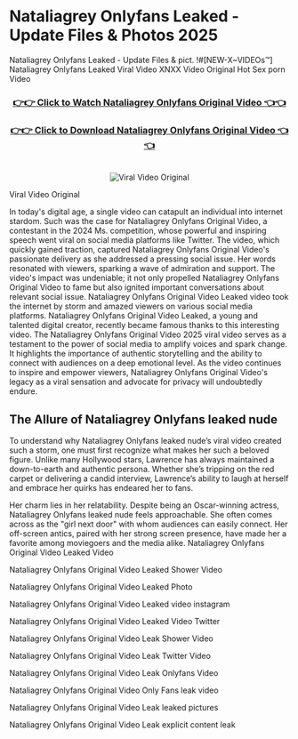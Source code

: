 # Nataliagrey Onlyfans Leaked - Update Files & Photos 2025

Nataliagrey Onlyfans Leaked - Update Files & pict. !#[NEW-X~VIDEOs™] Nataliagrey Onlyfans Leaked Viral Video XNXX Video Original Hot Sex porn Video
<br>
<div align="center">
<h3><a href="https://links2leaks.com/nataliagrey" rel="nofollow">👉👉 Click to Watch Nataliagrey Onlyfans Original Video 👈👈</a></h3>
<h3><a href="https://links2leaks.com/nataliagrey" rel="nofollow">👉👉 Click to Download Nataliagrey Onlyfans Original Video 👈👈</a></h3>
<br>
<a href="https://links2leaks.com/nataliagrey" rel="nofollow"><img src="https://i.ibb.co/Gkj2r4b/banner.png" alt="Viral Video Original" style="max-width: 100%; display: inline-block;" data-target="animated-image.originalImage"></a>
</div>

Viral Video Original

In today's digital age, a single video can catapult an individual into internet stardom. Such was the case for Nataliagrey Onlyfans Original Video, a contestant in the 2024 Ms. competition, whose powerful and inspiring speech went viral on social media platforms like Twitter.
The video, which quickly gained traction, captured Nataliagrey Onlyfans Original Video's passionate delivery as she addressed a pressing social issue. Her words resonated with viewers, sparking a wave of admiration and support. The video's impact was undeniable; it not only propelled Nataliagrey Onlyfans Original Video to fame but also ignited important conversations about relevant social issue.
Nataliagrey Onlyfans Original Video Leaked video took the internet by storm and amazed viewers on various social media platforms. Nataliagrey Onlyfans Original Video Leaked, a young and talented digital creator, recently became famous thanks to this interesting video.
The Nataliagrey Onlyfans Original Video 2025 viral video serves as a testament to the power of social media to amplify voices and spark change. It highlights the importance of authentic storytelling and the ability to connect with audiences on a deep emotional level. As the video continues to inspire and empower viewers, Nataliagrey Onlyfans Original Video's legacy as a viral sensation and advocate for privacy will undoubtedly endure.

<h2>The Allure of Nataliagrey Onlyfans leaked nude</h2>


To understand why Nataliagrey Onlyfans leaked nude’s viral video created such a storm, one must first recognize what makes her such a beloved figure. Unlike many Hollywood stars, Lawrence has always maintained a down-to-earth and authentic persona. Whether she’s tripping on the red carpet or delivering a candid interview, Lawrence’s ability to laugh at herself and embrace her quirks has endeared her to fans.

Her charm lies in her relatability. Despite being an Oscar-winning actress, Nataliagrey Onlyfans leaked nude feels approachable. She often comes across as the "girl next door" with whom audiences can easily connect. Her off-screen antics, paired with her strong screen presence, have made her a favorite among moviegoers and the media alike.
Nataliagrey Onlyfans Original Video Leaked Video

Nataliagrey Onlyfans Original Video Leaked Shower Video

Nataliagrey Onlyfans Original Video Leaked Photo

Nataliagrey Onlyfans Original Video Leaked video instagram

Nataliagrey Onlyfans Original Video Leaked Video Twitter

Nataliagrey Onlyfans Original Video Leak Shower Video

Nataliagrey Onlyfans Original Video Leak Twitter Video

Nataliagrey Onlyfans Original Video Leak Onlyfans Video

Nataliagrey Onlyfans Original Video Only Fans leak video

Nataliagrey Onlyfans Original Video Leak leaked pictures

Nataliagrey Onlyfans Original Video Leak explicit content leak